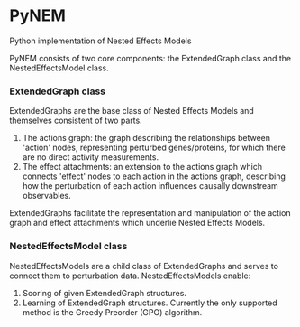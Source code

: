 # PyNEM
Python implementation of Nested Effects Models

PyNEM consists of two core components: the ExtendedGraph class and the NestedEffectsModel class.

### ExtendedGraph class
ExtendedGraphs are the base class of Nested Effects Models and themselves consistent of two parts.
1. The actions graph: the graph describing the relationships between 'action' nodes, representing perturbed genes/proteins, for which there are no direct activity measurements.
2. The effect attachments: an extension to the actions graph which connects 'effect' nodes to each action in the actions graph, describing how the perturbation of each action influences causally downstream observables.

ExtendedGraphs facilitate the representation and manipulation of the action graph and effect attachments which underlie Nested Effects Models.

### NestedEffectsModel class
NestedEffectsModels are a child class of ExtendedGraphs and serves to connect them to perturbation data. NestedEffectsModels enable:
1. Scoring of given ExtendedGraph structures. 
2. Learning of ExtendedGraph structures. Currently the only supported method is the Greedy Preorder (GPO) algorithm.
